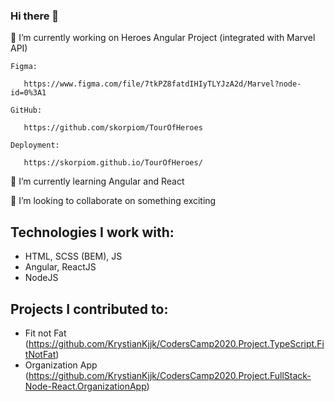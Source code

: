 ### Hi there 👋

🔭 I’m currently working on Heroes Angular Project (integrated with Marvel API)

    Figma:
    
       https://www.figma.com/file/7tkPZ8fatdIHIyTLYJzA2d/Marvel?node-id=0%3A1
       
    GitHub:
    
       https://github.com/skorpiom/TourOfHeroes
       
    Deployment:
    
       https://skorpiom.github.io/TourOfHeroes/

🌱 I’m currently learning Angular and React

👯 I’m looking to collaborate on something exciting

## Technologies I work with: 
- HTML, SCSS (BEM), JS
- Angular, ReactJS
- NodeJS

## Projects I contributed to:
- Fit not Fat (https://github.com/KrystianKjjk/CodersCamp2020.Project.TypeScript.FitNotFat)
- Organization App (https://github.com/KrystianKjjk/CodersCamp2020.Project.FullStack-Node-React.OrganizationApp)







<!--
**skorpiom/skorpiom** is a ✨ _special_ ✨ repository because its `README.md` (this file) appears on your GitHub profile.

Here are some ideas to get you started:

- 🔭 I’m currently working on ...
- 🌱 I’m currently learning ...
- 👯 I’m looking to collaborate on ...
- 🤔 I’m looking for help with ...
- 💬 Ask me about ...
- 📫 How to reach me: ...
- 😄 Pronouns: ...
- ⚡ Fun fact: ...
-->
